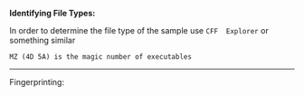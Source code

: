 
**Identifying File Types:** 

In order to determine the file type of the sample use  `CFF  Explorer` or something similar

	MZ (4D 5A) is the magic number of executables

-----------------------------------------

Fingerprinting: 